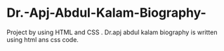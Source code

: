 # Dr.-Apj-Abdul-Kalam-Biography-
Project by using HTML and CSS . Dr.apj abdul kalam biography is written using html ans css code.
